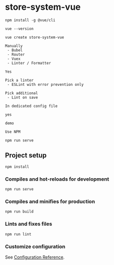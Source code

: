 # store-system-vue
```
npm install -g @vue/cli

vue --version

vue create store-system-vue

Manually
 - Bubel
 - Router
 - Vuex
 - Linter / Formatter

Yes

Pick a linter
 - ESLint with error prevention only

Pick additional
 - Lint on save

In dedicated config file

yes 

demo

Use NPM

npm run serve
```

## Project setup
```
npm install
```

### Compiles and hot-reloads for development
```
npm run serve
```

### Compiles and minifies for production
```
npm run build
```

### Lints and fixes files
```
npm run lint
```

### Customize configuration
See [Configuration Reference](https://cli.vuejs.org/config/).
